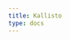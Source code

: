 ```yaml
---
title: Kallisto
type: docs
---
```



<!-- REFERENCES -->

[^bray2016near]: Bray, N. L., Pimentel, H., Melsted, P., & Pachter, L. (2016). Near-optimal probabilistic RNA-seq quantification. Nature biotechnology, 34(5), 525-527. doi: [10.1038/nbt.3519](https://doi.org/10.1038/nbt.3519)
